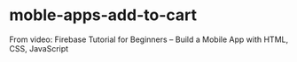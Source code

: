 # moble-apps-add-to-cart
From video: Firebase Tutorial for Beginners – Build a Mobile App with HTML, CSS, JavaScript
